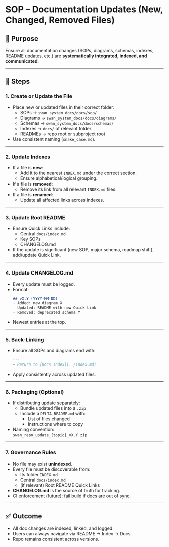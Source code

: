 # SOP – Documentation Updates (New, Changed, Removed Files)

## 🎯 Purpose
Ensure all documentation changes (SOPs, diagrams, schemas, indexes, README updates, etc.) are **systematically integrated, indexed, and communicated**.

---

## 📝 Steps

### 1. **Create or Update the File**
- Place new or updated files in their correct folder:
  - SOPs → `swan_system_docs/docs/sop/`
  - Diagrams → `swan_system_docs/docs/diagrams/`
  - Schemas → `swan_system_docs/docs/schemas/`
  - Indexes → `docs/` of relevant folder
  - READMEs → repo root or subproject root
- Use consistent naming (`snake_case.md`).

---

### 2. **Update Indexes**
- If a file is **new**:
  - Add it to the nearest `INDEX.md` under the correct section.
  - Ensure alphabetical/logical grouping.
- If a file is **removed**:
  - Remove its link from all relevant `INDEX.md` files.
- If a file is **renamed**:
  - Update all affected links across indexes.

---

### 3. **Update Root README**
- Ensure Quick Links include:
  - Central `docs/index.md`
  - Key SOPs
  - CHANGELOG.md
- If the update is significant (new SOP, major schema, roadmap shift), add/update Quick Link.

---

### 4. **Update CHANGELOG.md**
- Every update must be logged.
- Format:
  ```markdown
  ## vX.Y (YYYY-MM-DD)
  - Added: new diagram X
  - Updated: README with new Quick Link
  - Removed: deprecated schema Y
  ```
- Newest entries at the top.

---

### 5. **Back-Linking**
- Ensure all SOPs and diagrams end with:
  ```markdown
  ---
  ⬅ Return to [Docs Index](../index.md)
  ```
- Apply consistently across updated files.

---

### 6. **Packaging (Optional)**
- If distributing update separately:
  - Bundle updated files into a `.zip`
  - Include a `DELTA_README.md` with:
    - List of files changed
    - Instructions where to copy
- Naming convention:  
  `swan_repo_update_{topic}_vX.Y.zip`

---

### 7. **Governance Rules**
- No file may exist **unindexed**.  
- Every file must be discoverable from:
  - Its folder `INDEX.md`
  - Central `docs/index.md`
  - (if relevant) Root README Quick Links
- **CHANGELOG.md** is the source of truth for tracking.  
- CI enforcement (future): fail build if docs are out of sync.

---

## ✅ Outcome
- All doc changes are indexed, linked, and logged.  
- Users can always navigate via README → Index → Docs.  
- Repo remains consistent across versions.
